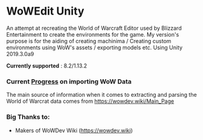 # WoWEdit Unity
An attempt at recreating the World of Warcraft Editor used by Blizzard Entertainment to create the environments for the game.
My version's purpose is for the aiding of creating machinima / Creating custom environments using WoW's assets / exporting models etc.
Using Unity 2019.3.0a9

**Currently supported** : 8.2/1.13.2

### Current [Progress](https://github.com/CucFlavius/wowedit_unity/wiki/Progress) on importing WoW Data

The main source of information when it comes to extracting and parsing the World of Warcrat data comes from https://wowdev.wiki/Main_Page 

### Big Thanks to:
* Makers of WoWDev Wiki (https://wowdev.wiki)
